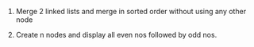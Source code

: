 1. Merge 2 linked lists and merge in sorted order without using any other node

2. Create n nodes and display all even nos followed by odd nos.
